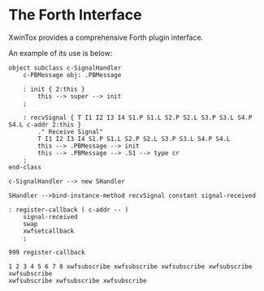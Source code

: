The Forth Interface
==============

XwinTox provides a comprehensive Forth plugin interface.

An example of its use is below:

```forth
object subclass c-SignalHandler
	c-PBMessage obj: .PBMessage

	: init { 2:this }
		this --> super --> init
	;

	: recvSignal { T I1 I2 I3 I4 S1.P S1.L S2.P S2.L S3.P S3.L S4.P S4.L c-addr 2:this }
		." Receive Signal"
		T I1 I2 I3 I4 S1.P S1.L S2.P S2.L S3.P S3.L S4.P S4.L
		this --> .PBMessage --> init
		this --> .PBMessage --> .S1 --> type cr
	;
end-class

c-SignalHandler --> new SHandler

SHandler -->bind-instance-method recvSignal constant signal-received

: register-callback ( c-addr -- )
	signal-received
	swap
	xwfsetcallback
	;

999 register-callback

1 2 3 4 5 6 7 8 xwfsubscribe xwfsubscribe xwfsubscribe xwfsubscribe xwfsubscribe
xwfsubscribe xwfsubscribe xwfsubscribe
```
